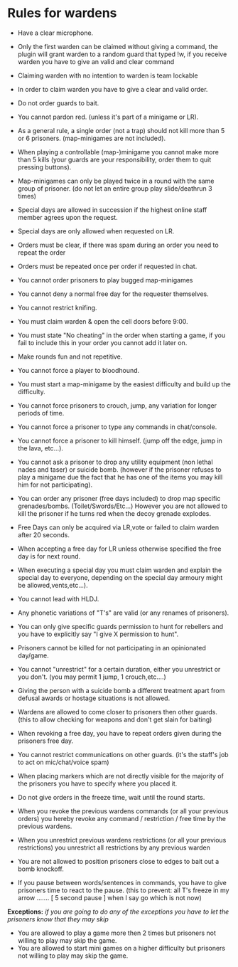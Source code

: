 # Rules for wardens

* Have a clear microphone.

* Only the first warden can be claimed without giving a command, the plugin will grant warden to a random guard that typed !w, if you receive warden you have to give an valid and clear command

* Claiming warden with no intention to warden is team lockable

* In order to claim warden you have to give a clear and valid order.

* Do not order guards to bait.

* You cannot pardon red. (unless it's part of a minigame or LR).

* As a general rule, a single order (not a trap) should not kill more than 5 or 6 prisoners. (map-minigames are not included).

* When playing a controllable (map-)minigame you cannot make more than 5 kills (your guards are your responsibility, order them to quit pressing buttons).

* Map-minigames can only be played twice in a round with the same group of prisoner. (do not let an entire group play slide/deathrun 3 times)

* Special days are allowed in succession if the highest online staff member agrees upon the request.

* Special days are only allowed when requested on LR.

* Orders must be clear, if there was spam during an order you need to repeat the order

* Orders must be repeated once per order if requested in chat.

* You cannot order prisoners to play bugged map-minigames

* You cannot deny a normal free day for the requester themselves.

* You cannot restrict knifing.

* You must claim warden & open the cell doors before 9:00.

* You must state "No cheating" in the order when starting a game, if you fail to include this in your order you cannot add it later on.

* Make rounds fun and not repetitive.

* You cannot force a player to bloodhound.

* You must start a map-minigame by the easiest difficulty and build up the difficulty.

* You cannot force prisoners to crouch, jump, any variation for longer periods of time.

* You cannot force a prisoner to type any commands in chat/console.

* You cannot force a prisoner to kill himself. (jump off the edge, jump in the lava, etc...).

* You cannot ask a prisoner to drop any utility equipment (non lethal nades and taser) or suicide bomb. (however if the prisoner refuses to play a minigame due the fact that he has one of the items you may kill him for not participating).

* You can order any prisoner (free days included) to drop map specific grenades/bombs. (Toilet/Swords/Etc...) However you are not allowed to kill the prisoner if he turns red when the decoy grenade explodes.

* Free Days can only be acquired via LR,vote or failed to claim warden after 20 seconds.

* When accepting a free day for LR unless otherwise specified the free day is for next round.

* When executing a special day you must claim warden and explain the special day to everyone, depending on the special day armoury might be allowed,vents,etc...).

* You cannot lead with HLDJ.

* Any phonetic variations of "T's" are valid (or any renames of prisoners).

* You can only give specific guards permission to hunt for rebellers and you have to explicitly say "I give X permission to hunt".

* Prisoners cannot be killed for not participating in an opinionated day/game.

* You cannot "unrestrict" for a certain duration, either you unrestrict or you don't. (you may permit 1 jump, 1 crouch,etc....)

* Giving the person with a suicide bomb a different treatment apart from defusal awards or hostage situations is not allowed.

* Wardens are allowed to come closer to prisoners then other guards. (this to allow checking for weapons and don't get slain for baiting)

* When revoking a free day, you have to repeat orders given during the prisoners free day.

* You cannot restrict communications on other guards. (it's the staff's job to act on mic/chat/voice spam)

* When placing markers which are not directly visible for the majority of the prisoners you have to specify where you placed it.

* Do not give orders in the freeze time, wait until the round starts.

* When you revoke the previous wardens commands (or all your previous orders) you hereby revoke any command / restriction / free time by the previous wardens.

* When you unrestrict previous wardens restrictions (or all your previous restrictions) you unrestrict all restrictions by any previous warden

* You are not allowed to position prisoners close to edges to bait out a bomb knockoff.

* If you pause between words/sentences in commands, you have to give prisoners time to react to the pause. (this to prevent: all T's freeze in my arrow ....... [ 5 second pause ] when I say go which is not now)

**Exceptions:**
*if you are going to do any of the exceptions you have to let the prisoners know that they may skip*
* You are allowed to play a game more then 2 times but prisoners not willing to play may skip the game. 
* You are allowed to start mini games on a higher difficulty but prisoners not willing to play may skip the game.
